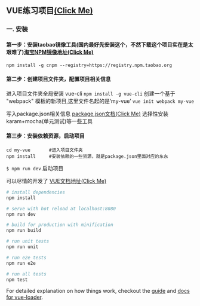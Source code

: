 
## VUE练习项目[(Click Me)](https://learn-vue.github.io)

### 一. 安装

#### 第一步：安装taobao镜像工具(国内最好先安装这个，不然下载这个项目实在是太艰难了)[淘宝NPM镜像地址(Click Me)](https://npm.taobao.org/)

`npm install -g cnpm --registry=https://registry.npm.taobao.org`

#### 第二步：创建项目文件夹，配置项目相关信息

进入项目文件夹全局安装 vue-cli
`npm install -g vue-cli`
创建一个基于 "webpack" 模板的新项目,这里文件名起的是‘my-vue’
`vue init webpack my-vue`

写入package.json相关信息  [package.json文档(Click Me)](http://www.mujiang.info/translation/npmjs/files/package.json.html)
选择性安装 karam+mocha(单元测试)等一些工具

#### 第三步：安装依赖资源，启动项目

```
cd my-vue       #进入项目文件夹
npm install     #安装依赖的一些资源，就是package.json里面对应的东东
```
`$ npm run dev` 启动项目

可以尽情的开发了  [VUE文档地址(Click Me)](http://cn.vuejs.org/guide/installation.html)

``` bash
# install dependencies
npm install

# serve with hot reload at localhost:8080
npm run dev

# build for production with minification
npm run build

# run unit tests
npm run unit

# run e2e tests
npm run e2e

# run all tests
npm test
```

For detailed explanation on how things work, checkout the [guide](http://vuejs-templates.github.io/webpack/) and [docs for vue-loader](http://vuejs.github.io/vue-loader).